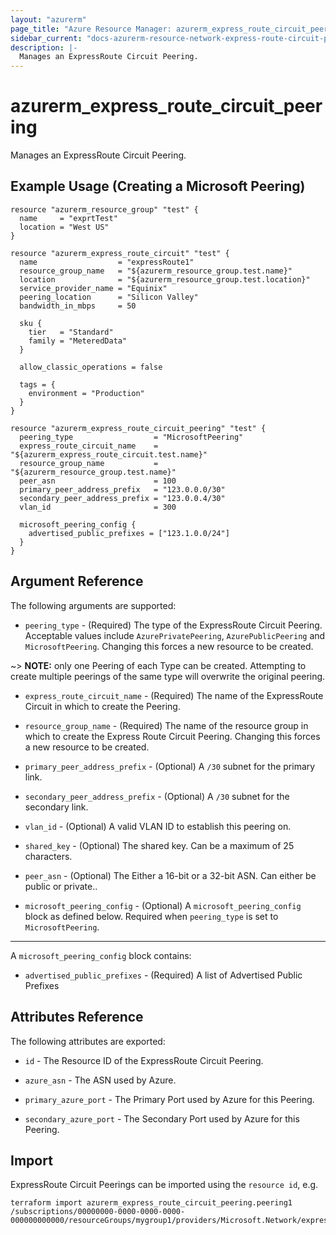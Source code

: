 ```yaml
---
layout: "azurerm"
page_title: "Azure Resource Manager: azurerm_express_route_circuit_peering"
sidebar_current: "docs-azurerm-resource-network-express-route-circuit-peering"
description: |-
  Manages an ExpressRoute Circuit Peering.
---
```


# azurerm_express_route_circuit_peering

Manages an ExpressRoute Circuit Peering.

## Example Usage (Creating a Microsoft Peering)

```hcl
resource "azurerm_resource_group" "test" {
  name     = "exprtTest"
  location = "West US"
}

resource "azurerm_express_route_circuit" "test" {
  name                  = "expressRoute1"
  resource_group_name   = "${azurerm_resource_group.test.name}"
  location              = "${azurerm_resource_group.test.location}"
  service_provider_name = "Equinix"
  peering_location      = "Silicon Valley"
  bandwidth_in_mbps     = 50

  sku {
    tier   = "Standard"
    family = "MeteredData"
  }

  allow_classic_operations = false

  tags = {
    environment = "Production"
  }
}

resource "azurerm_express_route_circuit_peering" "test" {
  peering_type                  = "MicrosoftPeering"
  express_route_circuit_name    = "${azurerm_express_route_circuit.test.name}"
  resource_group_name           = "${azurerm_resource_group.test.name}"
  peer_asn                      = 100
  primary_peer_address_prefix   = "123.0.0.0/30"
  secondary_peer_address_prefix = "123.0.0.4/30"
  vlan_id                       = 300

  microsoft_peering_config {
    advertised_public_prefixes = ["123.1.0.0/24"]
  }
}
```

## Argument Reference

The following arguments are supported:

* `peering_type` - (Required) The type of the ExpressRoute Circuit Peering. Acceptable values include `AzurePrivatePeering`, `AzurePublicPeering` and `MicrosoftPeering`. Changing this forces a new resource to be created.

~> **NOTE:** only one Peering of each Type can be created. Attempting to create multiple peerings of the same type will overwrite the original peering.

* `express_route_circuit_name` - (Required) The name of the ExpressRoute Circuit in which to create the Peering.

* `resource_group_name` - (Required) The name of the resource group in which to
    create the Express Route Circuit Peering. Changing this forces a new resource to be created.

* `primary_peer_address_prefix` - (Optional) A `/30` subnet for the primary link.
* `secondary_peer_address_prefix` - (Optional) A `/30` subnet for the secondary link.
* `vlan_id` - (Optional) A valid VLAN ID to establish this peering on.
* `shared_key` - (Optional) The shared key. Can be a maximum of 25 characters.
* `peer_asn` - (Optional) The Either a 16-bit or a 32-bit ASN. Can either be public or private..
* `microsoft_peering_config` - (Optional) A `microsoft_peering_config` block as defined below. Required when `peering_type` is set to `MicrosoftPeering`.

---

A `microsoft_peering_config` block contains:

* `advertised_public_prefixes` - (Required) A list of Advertised Public Prefixes

## Attributes Reference

The following attributes are exported:

* `id` - The Resource ID of the ExpressRoute Circuit Peering.

* `azure_asn` - The ASN used by Azure.

* `primary_azure_port` - The Primary Port used by Azure for this Peering.

* `secondary_azure_port` - The Secondary Port used by Azure for this Peering.

## Import

ExpressRoute Circuit Peerings can be imported using the `resource id`, e.g.

```shell
terraform import azurerm_express_route_circuit_peering.peering1 /subscriptions/00000000-0000-0000-0000-000000000000/resourceGroups/mygroup1/providers/Microsoft.Network/expressRouteCircuits/myExpressRoute/peerings/peering1
```
